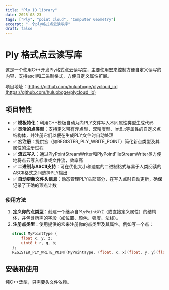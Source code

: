```yaml
---
title: "Ply IO library"
date: 2025-08-23
tags: ["Ply", "point cloud", "Computer Geometry"]
excerpt: "一个ply格式点云读写库"
draft: false
---
```


# Ply 格式点云读写库

这是一个使用C++开发Ply格式点云读写库，主要使用宏来控制方便自定义读写的内容，支持ascii和二进制格式，方便自定义属性扩展。

项目地址：[https://github.com/huluoboge/plycloud_io](https://github.com/huluoboge/plycloud_io)

## 项目特性

- ✅ **模板特化**：利用C++模板自动为向PLY文件写入不同属性类型生成代码
- ✅ **灵活的点类型**：支持定义带有浮点型、双精度型、int8_t等属性的自定义点结构体，并注册它们以便在生成PLY文件时自动处理
- ✅ **宏注册**：提供宏（如REGISTER_PLY_WRITE_POINT）简化新点类型及其属性的注册过程
- ✅ **流式写入**：通过PlyPointStreamWriter和PlyPointFileStreamWriter类方便地将点云写入标准或文件流，效率高
- ✅ **二进制与ASCII支持**：可在优化大小和速度的二进制格式与易于人类阅读的ASCII格式之间选择PLY输出
- ✅ **自动更新文件头信息**：动态管理PLY头部部分，在写入点时自动更新，确保记录了正确的顶点计数

### 使用方法

1. **定义你的点类型**：创建一个继承自`PlyPointXYZ`（或直接定义属性）的结构体，并包含所需的字段（如位置、颜色、强度、法线）。
2. **注册点类型**：使用提供的宏来注册你的点类型及其属性。例如写一个点：
```cpp
   struct MyPointType {
       float x, y, z;
       uint8_t r, g, b;
   };
   REGISTER_PLY_WRITE_POINT(MyPointType, (float, x, x)(float, y, y)(float, z, z)(uint8_t, r, r)(uint8_t, g, g)(uint8_t, b, b))
```

## 安装和使用

纯C++泛型，只需要头文件依赖。 
